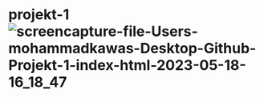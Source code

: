 # projekt-1![screencapture-file-Users-mohammadkawas-Desktop-Github-Projekt-1-index-html-2023-05-18-16_18_47](https://github.com/MohammadKawas/projekt-1/assets/129994741/20c65c12-29cb-4c82-8021-9282ebacb711)

